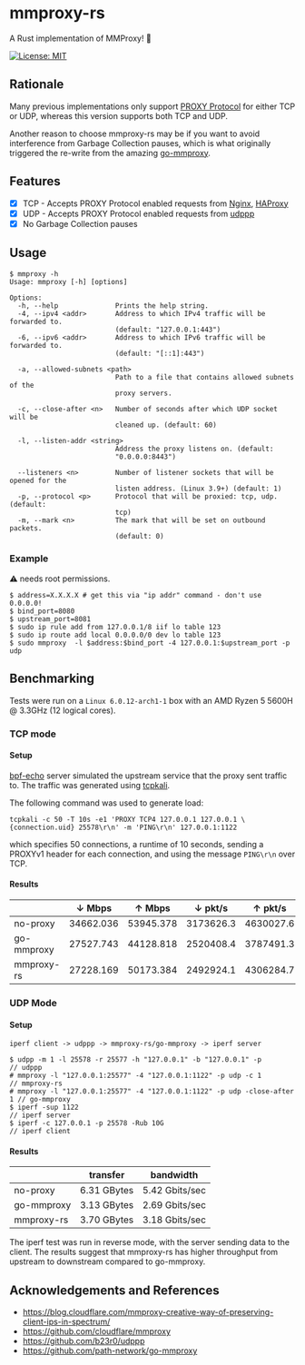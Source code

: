 # mmproxy-rs

A Rust implementation of MMProxy! 🚀

[![License: MIT](https://img.shields.io/badge/license-MIT-blue.svg?style=flat-square)](LICENSE.md)

## Rationale

Many previous implementations only support [PROXY Protocol](https://www.haproxy.org/download/1.8/doc/proxy-protocol.txt) for either TCP or UDP, whereas this version supports both TCP and UDP.

Another reason to choose mmproxy-rs may be if you want to avoid interference from Garbage Collection pauses, which is what originally triggered the re-write from the amazing [go-mmproxy](https://github.com/path-network/go-mmproxy).

## Features

- [x] TCP - Accepts PROXY Protocol enabled requests from [Nginx](https://docs.nginx.com/nginx/admin-guide/load-balancer/using-proxy-protocol/#proxy-protocol-for-a-tcp-connection-to-an-upstream), [HAProxy](https://www.haproxy.org/download/1.8/doc/proxy-protocol.txt)
- [x] UDP - Accepts PROXY Protocol enabled requests from [udppp](https://github.com/b23r0/udppp)
- [x] No Garbage Collection pauses

## Usage

```
$ mmproxy -h
Usage: mmproxy [-h] [options]

Options:
  -h, --help              Prints the help string.
  -4, --ipv4 <addr>       Address to which IPv4 traffic will be forwarded to.
                          (default: "127.0.0.1:443")
  -6, --ipv6 <addr>       Address to which IPv6 traffic will be forwarded to.
                          (default: "[::1]:443")

  -a, --allowed-subnets <path>
                          Path to a file that contains allowed subnets of the
                          proxy servers.

  -c, --close-after <n>   Number of seconds after which UDP socket will be
                          cleaned up. (default: 60)

  -l, --listen-addr <string>
                          Address the proxy listens on. (default:
                          "0.0.0.0:8443")

  --listeners <n>         Number of listener sockets that will be opened for the
                          listen address. (Linux 3.9+) (default: 1)
  -p, --protocol <p>      Protocol that will be proxied: tcp, udp. (default:
                          tcp)
  -m, --mark <n>          The mark that will be set on outbound packets.
                          (default: 0)
```

### Example

:warning: needs root permissions.

```terminal
$ address=X.X.X.X # get this via "ip addr" command - don't use 0.0.0.0!
$ bind_port=8080
$ upstream_port=8081
$ sudo ip rule add from 127.0.0.1/8 iif lo table 123
$ sudo ip route add local 0.0.0.0/0 dev lo table 123
$ sudo mmproxy  -l $address:$bind_port -4 127.0.0.1:$upstream_port -p udp
```

## Benchmarking

Tests were run on a `Linux 6.0.12-arch1-1` box with an AMD Ryzen 5 5600H @ 3.3GHz (12 logical cores).

### TCP mode

#### Setup

[bpf-echo](https://github.com/path-network/bpf-echo) server simulated the upstream service that the proxy sent traffic to. The traffic was generated using [tcpkali](https://github.com/satori-com/tcpkali).

The following command was used to generate load:
```
tcpkali -c 50 -T 10s -e1 'PROXY TCP4 127.0.0.1 127.0.0.1 \{connection.uid} 25578\r\n' -m 'PING\r\n' 127.0.0.1:1122
```
which specifies 50 connections, a runtime of 10 seconds, sending a PROXYv1 header for each connection, and using the message `PING\r\n` over TCP.

#### Results

|            | ↓ Mbps    | ↑ Mbps    | ↓ pkt/s   | ↑ pkt/s   |
| ---------- | --------- | --------- | --------- | --------- |
| no-proxy   | 34662.036 | 53945.378 | 3173626.3 | 4630027.6 |
| go-mmproxy | 27527.743 | 44128.818 | 2520408.4 | 3787491.3 |
| mmproxy-rs | 27228.169 | 50173.384 | 2492924.1 | 4306284.7 |

### UDP Mode

#### Setup

```
iperf client -> udppp -> mmproxy-rs/go-mmproxy -> iperf server
```

```
$ udpp -m 1 -l 25578 -r 25577 -h "127.0.0.1" -b "127.0.0.1" -p           // udppp
# mmproxy -l "127.0.0.1:25577" -4 "127.0.0.1:1122" -p udp -c 1           // mmproxy-rs
# mmproxy -l "127.0.0.1:25577" -4 "127.0.0.1:1122" -p udp -close-after 1 // go-mmproxy
$ iperf -sup 1122                                                        // iperf server
$ iperf -c 127.0.0.1 -p 25578 -Rub 10G                                   // iperf client
```

#### Results

|            | transfer    | bandwidth      |
|------------|-------------|----------------|
| no-proxy   | 6.31 GBytes | 5.42 Gbits/sec |
| go-mmproxy | 3.13 GBytes | 2.69 Gbits/sec |
| mmproxy-rs | 3.70 GBytes | 3.18 Gbits/sec |

The iperf test was run in reverse mode, with the server sending data to the client. The results suggest that mmproxy-rs has higher throughput from upstream to downstream compared to go-mmproxy.

## Acknowledgements and References

- https://blog.cloudflare.com/mmproxy-creative-way-of-preserving-client-ips-in-spectrum/
- https://github.com/cloudflare/mmproxy
- https://github.com/b23r0/udppp
- https://github.com/path-network/go-mmproxy
